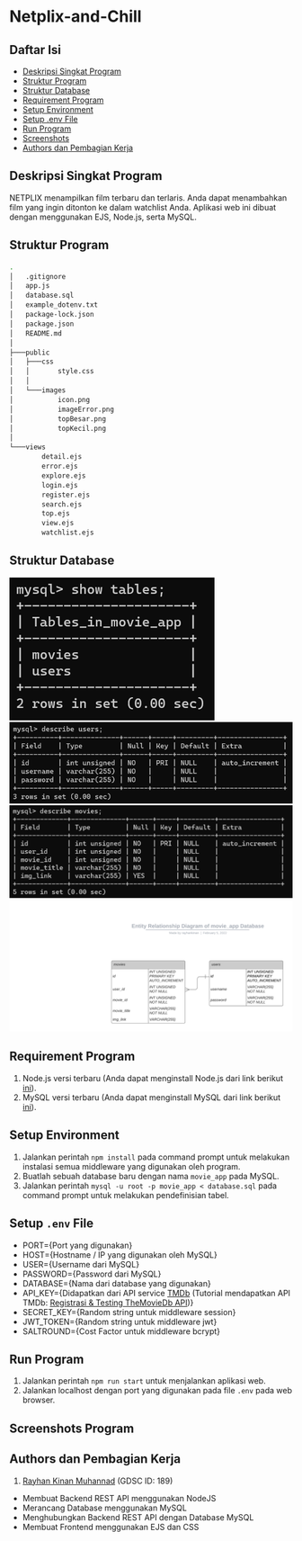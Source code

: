# Netplix-and-Chill

## Daftar Isi
* [Deskripsi Singkat Program](#deskripsi-singkat-program)
* [Struktur Program](#struktur-program)
* [Struktur Database](#struktur-database)
* [Requirement Program](#requirement-program)
* [Setup Environment](#setup-environment)
* [Setup .env File](#setup-env-file)
* [Run Program](#run-program)
* [Screenshots](#screenshots-program)
* [Authors dan Pembagian Kerja](#authors-dan-pembagian-kerja)

## Deskripsi Singkat Program
NETPLIX menampilkan film terbaru dan terlaris.
Anda dapat menambahkan film yang ingin ditonton ke dalam watchlist Anda.
Aplikasi web ini dibuat dengan menggunakan EJS, Node.js, serta MySQL.

## Struktur Program
```bash
.
│   .gitignore
│   app.js
│   database.sql
│   example_dotenv.txt
│   package-lock.json
│   package.json
│   README.md
│              
├───public
│   ├───css
│   │       style.css
│   │       
│   └───images
│           icon.png
│           imageError.png
│           topBesar.png
│           topKecil.png
│           
└───views
        detail.ejs
        error.ejs
        explore.ejs
        login.ejs
        register.ejs
        search.ejs
        top.ejs
        view.ejs
        watchlist.ejs
```

## Struktur Database
![Tables](./screenshots/Tables.png)
![Users](./screenshots/Users.png)
![Movies](./screenshots/Movies.png)
![Entity Relationship Diagram](./screenshots/ERD.png)

## Requirement Program
1. Node.js versi terbaru (Anda dapat menginstall Node.js dari link berikut [ini](https://nodejs.org/en/)).
2. MySQL versi terbaru (Anda dapat menginstall MySQL dari link berikut [ini](https://dev.mysql.com/downloads/windows/installer/)).

## Setup Environment
1. Jalankan perintah `npm install` pada command prompt untuk melakukan instalasi semua middleware yang digunakan oleh program.
2. Buatlah sebuah database baru dengan nama `movie_app` pada MySQL.
3. Jalankan perintah `mysql -u root -p movie_app < database.sql` pada command prompt untuk melakukan pendefinisian tabel.

## Setup `.env` File
* PORT={Port yang digunakan}
* HOST={Hostname / IP yang digunakan oleh MySQL}
* USER={Username dari MySQL}
* PASSWORD={Password dari MySQL}
* DATABASE={Nama dari database yang digunakan}
* API_KEY={Didapatkan dari API service [TMDb](https://www.themoviedb.org/) (Tutorial mendapatkan API TMDb: [Registrasi & Testing TheMovieDb API](https://www.dicoding.com/blog/registrasi-testing-themoviedb-api/))}
* SECRET_KEY={Random string untuk middleware session}
* JWT_TOKEN={Random string untuk middleware jwt}
* SALTROUND={Cost Factor untuk middleware bcrypt}

## Run Program
1. Jalankan perintah `npm run start` untuk menjalankan aplikasi web.
2. Jalankan localhost dengan port yang digunakan pada file `.env` pada web browser.

## Screenshots Program

## Authors dan Pembagian Kerja
1. [Rayhan Kinan Muhannad](https://github.com/rayhankinan) (GDSC ID: 189)
* Membuat Backend REST API menggunakan NodeJS
* Merancang Database menggunakan MySQL
* Menghubungkan Backend REST API dengan Database MySQL
* Membuat Frontend menggunakan EJS dan CSS